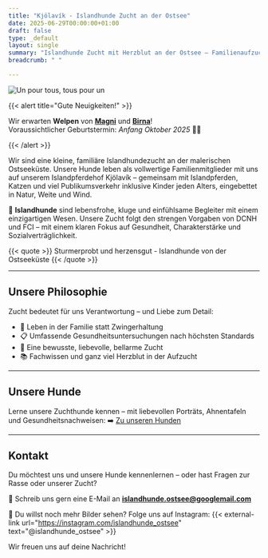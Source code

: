 ```yaml
---
title: "Kjölavík - Islandhunde Zucht an der Ostsee"
date: 2025-06-29T00:00:00+01:00
draft: false
type: _default
layout: single
summary: "Islandhunde Zucht mit Herzblut an der Ostsee – Familienaufzucht mit Fokus auf Gesundheit und Charakter."
breadcrumb: " "

---
```



![Un pour tous, tous pour un](/images/unsere-drei-islandhunde.webp)

{{< alert title="Gute Neuigkeiten!" >}}

Wir erwarten **Welpen** von **[Magni](/zuchthunde/magni/)** und **[Birna](/zuchthunde/birna/)**! \
Voraussichtlicher Geburtstermin: *Anfang Oktober 2025* 🍼🐾

{{< /alert >}}


Wir sind eine kleine, familiäre Islandhundezucht an der malerischen Ostseeküste. Unsere Hunde leben als vollwertige Familienmitglieder mit uns auf unserem Islandpferdehof Kjölavík – gemeinsam mit Islandpferden, Katzen und viel Publikumsverkehr inklusive Kinder jeden Alters, eingebettet in Natur, Weite und Wind.

🐾 **Islandhunde** sind lebensfrohe, kluge und einfühlsame Begleiter mit einem einzigartigen Wesen. Unsere Zucht folgt den strengen Vorgaben von DCNH und FCI – mit einem klaren Fokus auf Gesundheit, Charakterstärke und Sozialverträglichkeit.


{{< quote >}}
Sturmerprobt und herzensgut - Islandhunde von der Ostseeküste
{{< /quote >}}

---

## Unsere Philosophie

Zucht bedeutet für uns Verantwortung – und Liebe zum Detail:

- 🐶 Leben in der Familie statt Zwingerhaltung
- 📋 Umfassende Gesundheitsuntersuchungen nach höchsten Standards
- 🌿 Eine bewusste, liebevolle, bellarme Zucht
- 📚 Fachwissen und ganz viel Herzblut in der Aufzucht

---

## Unsere Hunde

Lerne unsere Zuchthunde kennen – mit liebevollen Porträts, Ahnentafeln und Gesundheitsnachweisen:
➡️ [Zu unseren Hunden](/zuchthunde/)

<!-- ---

## Wurfplanung & Welpen

Alle Infos zu geplanten Würfen, freien Welpenplätzen und dem Weg zu deinem Islandhund findest du hier:
➡️ [Zur Wurfplanung](/wurfplanung/) -->

---


<!-- Unsere Geschichte – Wie alles begann

Manchmal findet nicht der Mensch zur Rasse – sondern die Rasse zum Menschen.

Unsere ersten Hunde waren ein Border Collie und später eine Mischung aus Border Collie und Islandhund. Mit ihnen begann unsere Liebe zu klugen, feinfühligen Hunden mit viel Persönlichkeit.

Heute leben drei Islandhunde mit uns auf dem Hof – mitten im Familienleben, zwischen Pferden, Katzen und Kindern. Irgendwann war klar: Diese besondere Rasse verdient es, in ihrem Wesen erhalten zu bleiben – und wir möchten dazu beitragen. Ganz ohne große Zuchtambitionen, sondern mit Herz und Verstand.

Wir züchten, weil wir die Hunde haben – und sie lieben.


--- -->

## Kontakt

Du möchtest uns und unsere Hunde kennenlernen – oder hast Fragen zur Rasse oder unserer Zucht?

📩 Schreib uns gern eine E-Mail an [**islandhunde.ostsee@googlemail.com**](mailto:islandhunde.ostsee@googlemail.com)



📸 Du willst noch mehr Bilder sehen? Folge uns auf Instagram: {{< external-link url="https://instagram.com/islandhunde_ostsee" text="@islandhunde_ostsee" >}}

Wir freuen uns auf deine Nachricht!

